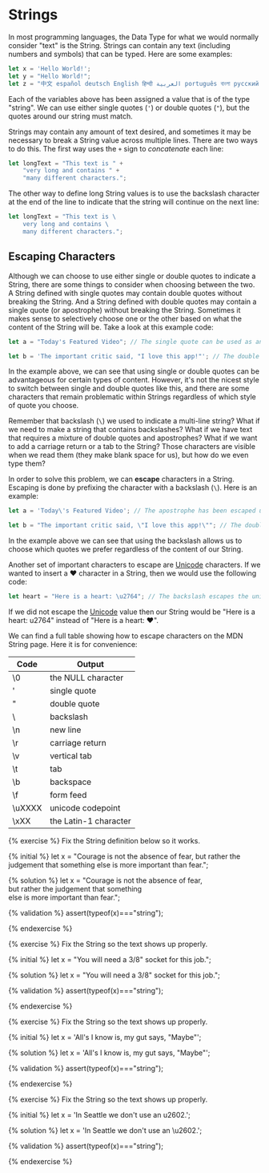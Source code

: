 # Strings

In most programming languages, the Data Type for what we would normally consider "text" is the String. Strings can contain any text (including numbers and symbols) that can be typed. Here are some examples:

```js
let x = 'Hello World!';
let y = "Hello World!";
let z = "中文 español deutsch English हिन्दी العربية português বাংলা русский 日本語 ਪੰਜਾਬੀ 한국어 தமிழ் עברית";
```
Each of the variables above has been assigned a value that is of the type "string". We can use either single quotes (`'`) or double quotes (`"`), but the quotes around our string must match. 

Strings may contain any amount of text desired, and sometimes it may be necessary to break a String value across multiple lines. There are two ways to do this. The first way uses the `+` sign to _concatenate_ each line:

```js
let longText = "This text is " +
    "very long and contains " +
    "many different characters.";
```
The other way to define long String values is to use the backslash character at the end of the line to indicate that the string will continue on the next line:

```js
let longText = "This text is \
    very long and contains \
    many different characters.";
```

## Escaping Characters
Although we can choose to use either single or double quotes to indicate a String, there are some things to consider when choosing between the two. A String defined with single quotes may contain double quotes without breaking the String. And a String defined with double quotes may contain a single quote (or apostrophe) without breaking the String. Sometimes it makes sense to selectively choose one or the other based on what the content of the String will be. Take a look at this example code:

```js
let a = "Today's Featured Video"; // The single quote can be used as an apostrophe because the String is defined with double quotes.

let b = 'The important critic said, "I love this app!"'; // The double quotes can be used because the single quotes are used to define the String.
```
In the example above, we can see that using single or double quotes can be advantageous for certain types of content. However, it's not the nicest style to switch between single and double quotes like this, and there are some characters that remain problematic within Strings regardless of which style of quote you choose.

Remember that backslash (`\`) we used to indicate a multi-line string? What if we need to make a string that contains backslashes? What if we have text that requires a mixture of double quotes and apostrophes? What if we want to add a carriage return or a tab to the String? Those characters are visible when we read them (they make blank space for us), but how do we even type them?

In order to solve this problem, we can **escape** characters in a String. Escaping is done by prefixing the character with a backslash (`\`). Here is an example:

```js
let a = 'Today\'s Featured Video'; // The apostrophe has been escaped using a backslash character.

let b = "The important critic said, \"I love this app!\""; // The double quotes have now been escaped with a backslash.
```
In the example above we can see that using the backslash allows us to choose which quotes we prefer regardless of the content of our String.

Another set of important characters to escape are [Unicode](https://en.wikipedia.org/wiki/Unicode) characters. If we wanted to insert a ❤ character in a String, then we would use the following code:

```js
let heart = "Here is a heart: \u2764"; // The backslash escapes the unicode character.
```
If we did not escape the [Unicode](https://unicode-table.com) value then our String would be "Here is a heart: u2764" instead of "Here is a heart: ❤".

We can find a full table showing how to escape characters on the MDN String page. Here it is for convenience:

| Code	                | Output                |
|-----------------------|---------------------|
| \0	                | the NULL character |
| \'	                | single quote |
| \"	                | double quote |
| \\	                | backslash |
| \n	                | new line |
| \r	                | carriage return |
| \v	                | vertical tab |
| \t	                | tab |
| \b	                | backspace |
| \f	                | form feed |
| \uXXXX	        | unicode codepoint |
| \xXX	                 | the Latin-1 character |

{% exercise %}
Fix the String definition below so it works.

{% initial %}
let x = "Courage is not the absence of fear, 
    but rather the judgement that something 
    else is more important than fear.";

{% solution %}
let x = "Courage is not the absence of fear, \
    but rather the judgement that something \
    else is more important than fear.";


{% validation %}
assert(typeof(x)==="string");

{% endexercise %}

{% exercise %}
Fix the String so the text shows up properly.

{% initial %}
let x = "You will need a 3/8" socket for this job.";

{% solution %}
let x = "You will need a 3/8\" socket for this job.";

{% validation %}
assert(typeof(x)==="string");

{% endexercise %}

{% exercise %}
Fix the String so the text shows up properly.

{% initial %}
let x = 'All's I know is, my gut says, "Maybe"';

{% solution %}
let x = 'All\'s I know is, my gut says, "Maybe"';

{% validation %}
assert(typeof(x)==="string");

{% endexercise %}

{% exercise %}
Fix the String so the text shows up properly.

{% initial %}
let x = 'In Seattle we don't use an u2602.';

{% solution %}
let x = 'In Seattle we don\'t use an \u2602.';

{% validation %}
assert(typeof(x)==="string");

{% endexercise %}







